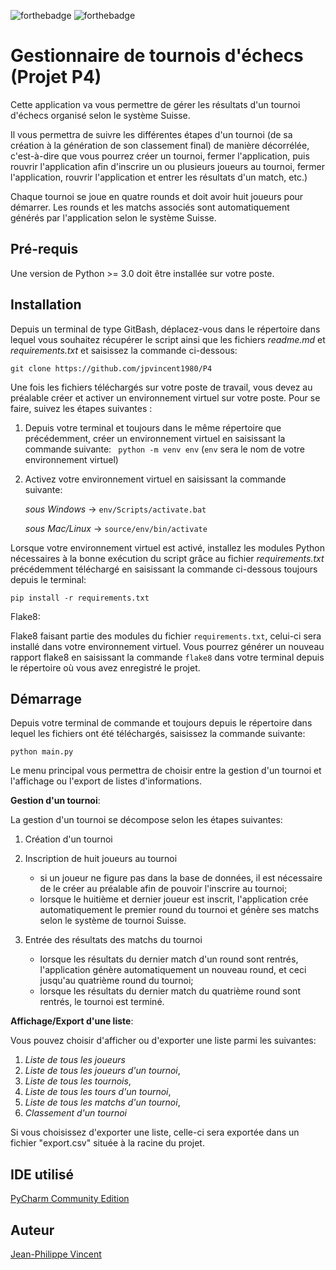 ![forthebadge](https://forthebadge.com/images/badges/made-with-python.svg)
![forthebadge](https://forthebadge.com/images/badges/powered-by-coffee.svg)

# Gestionnaire de tournois d'échecs (Projet P4)

Cette application va vous permettre de gérer les résultats d'un tournoi d'échecs organisé selon le système Suisse. 

Il vous permettra de suivre les différentes étapes d'un tournoi (de sa création à la génération de son classement final) de manière décorrélée, c'est-à-dire que vous pourrez créer un tournoi, fermer l'application, puis rouvrir l'application afin d'inscrire un ou plusieurs joueurs au tournoi, fermer l'application, rouvrir l'application et entrer les résultats d'un match, etc.)

Chaque tournoi se joue en quatre rounds et doit avoir huit joueurs pour démarrer. Les rounds et les matchs associés sont automatiquement générés par l'application selon le système Suisse.

## Pré-requis

Une version de Python >= 3.0 doit être installée sur votre poste.

## Installation

Depuis un terminal de type GitBash, déplacez-vous dans le répertoire dans lequel vous souhaitez récupérer le script ainsi que les fichiers *readme.md* et *requirements.txt*  et saisissez la commande ci-dessous:

``git clone https://github.com/jpvincent1980/P4``

Une fois les fichiers téléchargés sur votre poste de travail, vous devez au préalable créer et activer un environnement virtuel sur votre poste.
Pour se faire, suivez les étapes suivantes :
1. Depuis votre terminal et toujours dans le même répertoire que précédemment, créer un environnement virtuel en saisissant la commande suivante:
  `` python -m venv env`` (``env`` sera le nom de votre environnement virtuel)
  

2. Activez votre environnement virtuel en saisissant la commande suivante:
   
   *sous Windows* -> ``env/Scripts/activate.bat``
   
   *sous Mac/Linux* -> ``source/env/bin/activate``
   

Lorsque votre environnement virtuel est activé, installez les modules Python nécessaires à la bonne exécution du script grâce au fichier *requirements.txt* précédemment téléchargé en saisissant la commande ci-dessous toujours depuis le terminal:

``pip install -r requirements.txt``


Flake8:

Flake8 faisant partie des modules du fichier ``requirements.txt``, 
celui-ci sera installé dans votre environnement virtuel. Vous pourrez 
générer un nouveau rapport flake8 en saisissant la commande ``flake8`` dans votre terminal depuis le répertoire où vous avez enregistré le 
projet.

## Démarrage

Depuis votre terminal de commande et toujours depuis le répertoire dans lequel les fichiers ont été téléchargés, saisissez la commande suivante:

``python main.py``

Le menu principal vous permettra de choisir entre la gestion d'un tournoi et l'affichage ou l'export de listes d'informations.

**Gestion d'un tournoi**:

La gestion d'un tournoi se décompose selon les étapes suivantes:

1) Création d'un tournoi
2) Inscription de huit joueurs au tournoi
    - si un joueur ne figure pas dans la base de données, il est nécessaire de le créer au préalable afin de pouvoir l'inscrire au tournoi;
    - lorsque le huitième et dernier joueur est inscrit, l'application crée automatiquement le premier round du tournoi et génère ses matchs selon le système de tournoi Suisse.
    
3) Entrée des résultats des matchs du tournoi
    - lorsque les résultats du dernier match d'un round sont rentrés, l'application génère automatiquement un nouveau round, et ceci jusqu'au quatrième round du tournoi;
    - lorsque les résultats du dernier match du quatrième round sont rentrés, le tournoi est terminé.

**Affichage/Export d'une liste**:

Vous pouvez choisir d'afficher ou d'exporter une liste parmi les suivantes:
1) *Liste de tous les joueurs*
2) *Liste de tous les joueurs d'un tournoi*, 
3) *Liste de tous les tournois*,
4) *Liste de tous les tours d'un tournoi*,
5) *Liste de tous les matchs d'un tournoi*,
6) *Classement d'un tournoi*

Si vous choisissez d'exporter une liste, celle-ci sera exportée dans un fichier "export.csv" située à la racine du projet.


## IDE utilisé

[PyCharm Community Edition](https://www.jetbrains.com/fr-fr/pycharm/)

## Auteur

[Jean-Philippe Vincent](https://twitter.com/JeanPhilippeV15)